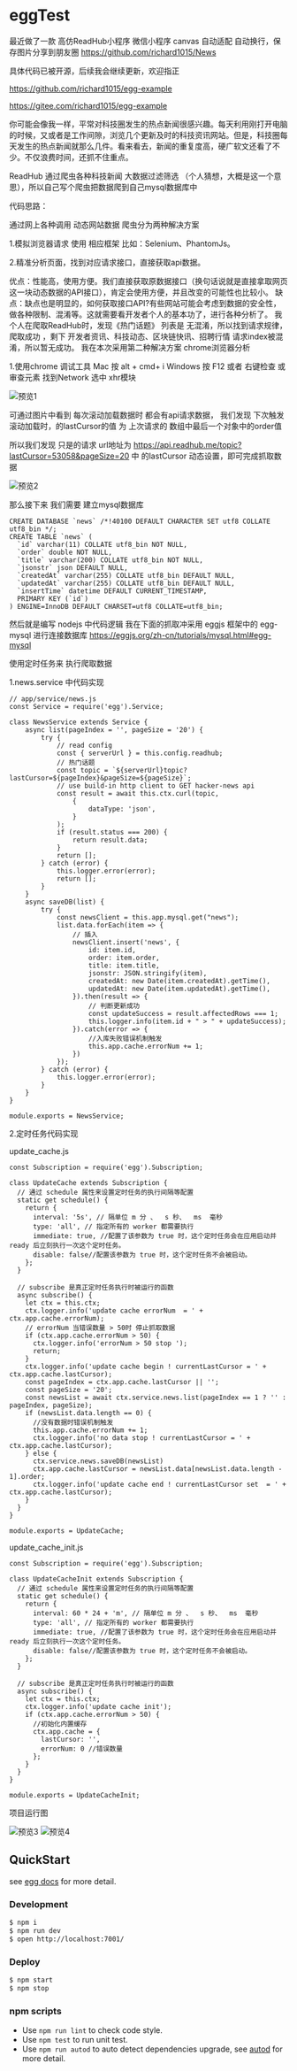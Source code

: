 # eggTest

最近做了一款 高仿ReadHub小程序  微信小程序 canvas 自动适配 自动换行，保存图片分享到朋友圈  https://github.com/richard1015/News

具体代码已被开源，后续我会继续更新，欢迎指正

https://github.com/richard1015/egg-example

https://gitee.com/richard1015/egg-example

你可能会像我一样，平常对科技圈发生的热点新闻很感兴趣。每天利用刚打开电脑的时候，又或者是工作间隙，浏览几个更新及时的科技资讯网站。但是，科技圈每天发生的热点新闻就那么几件。看来看去，新闻的重复度高，硬广软文还看了不少。不仅浪费时间，还抓不住重点。

ReadHub 通过爬虫各种科技新闻 大数据过滤筛选 （个人猜想，大概是这一个意思），所以自己写个爬虫把数据爬到自己mysql数据库中 

代码思路：

通过网上各种调用 动态网站数据 爬虫分为两种解决方案

1.模拟浏览器请求 使用 相应框架  比如：Selenium、PhantomJs。

2.精准分析页面，找到对应请求接口，直接获取api数据。

优点：性能高，使用方便。我们直接获取原数据接口（换句话说就是直接拿取网页这一块动态数据的API接口），肯定会使用方便，并且改变的可能性也比较小。
缺点：缺点也是明显的，如何获取接口API?有些网站可能会考虑到数据的安全性，做各种限制、混淆等。这就需要看开发者个人的基本功了，进行各种分析了。
我个人在爬取ReadHub时，发现《热门话题》 列表是 无混淆，所以找到请求规律，爬取成功 ，剩下 开发者资讯、科技动态、区块链快讯、招聘行情  请求index被混淆，所以暂无成功。
我在本次采用第二种解决方案 chrome浏览器分析 

1.使用chrome  调试工具  Mac  按 alt + cmd+ i    Windows 按 F12   或者 右键检查  或 审查元素  找到Network 选中 xhr模块

![预览1](https://images.gitee.com/uploads/images/2018/0718/173904_b4501c5f_1353184.png "1.png")

可通过图片中看到  每次滚动加载数据时  都会有api请求数据， 我们发现 下次触发滚动加载时，的lastCursor的值 为 上次请求的  数组中最后一个对象中的order值

所以我们发现 只是的请求 url地址为 https://api.readhub.me/topic?lastCursor=53058&pageSize=20    中 的lastCursor 动态设置，即可完成抓取数据

![预览2](https://images.gitee.com/uploads/images/2018/0718/173945_5d73a8f2_1353184.png "2.png")

那么接下来  我们需要  建立mysql数据库 


```
CREATE DATABASE `news` /*!40100 DEFAULT CHARACTER SET utf8 COLLATE utf8_bin */;
CREATE TABLE `news` (
  `id` varchar(11) COLLATE utf8_bin NOT NULL,
  `order` double NOT NULL,
  `title` varchar(200) COLLATE utf8_bin NOT NULL,
  `jsonstr` json DEFAULT NULL,
  `createdAt` varchar(255) COLLATE utf8_bin DEFAULT NULL,
  `updatedAt` varchar(255) COLLATE utf8_bin DEFAULT NULL,
  `insertTime` datetime DEFAULT CURRENT_TIMESTAMP,
  PRIMARY KEY (`id`)
) ENGINE=InnoDB DEFAULT CHARSET=utf8 COLLATE=utf8_bin;
```


然后就是编写 nodejs 中代码逻辑  我在下面的抓取冲采用  eggjs 框架中的 egg-mysql 进行连接数据库 https://eggjs.org/zh-cn/tutorials/mysql.html#egg-mysql

使用定时任务来  执行爬取数据

1.news.service 中代码实现


```
// app/service/news.js
const Service = require('egg').Service;

class NewsService extends Service {
    async list(pageIndex = '', pageSize = '20') {
        try {
            // read config
            const { serverUrl } = this.config.readhub;
            // 热门话题
            const topic = `${serverUrl}topic?lastCursor=${pageIndex}&pageSize=${pageSize}`;
            // use build-in http client to GET hacker-news api
            const result = await this.ctx.curl(topic,
                {
                    dataType: 'json',
                }
            );
            if (result.status === 200) {
                return result.data;
            }
            return [];
        } catch (error) {
            this.logger.error(error);
            return [];
        }
    }
    async saveDB(list) {
        try {
            const newsClient = this.app.mysql.get("news");
            list.data.forEach(item => {
                // 插入
                newsClient.insert('news', {
                    id: item.id,
                    order: item.order,
                    title: item.title,
                    jsonstr: JSON.stringify(item),
                    createdAt: new Date(item.createdAt).getTime(),
                    updatedAt: new Date(item.updatedAt).getTime(),
                }).then(result => {
                    // 判断更新成功
                    const updateSuccess = result.affectedRows === 1;
                    this.logger.info(item.id + " > " + updateSuccess);
                }).catch(error => {
                    //入库失败错误机制触发
                    this.app.cache.errorNum += 1;
                })
            });
        } catch (error) {
            this.logger.error(error);
        }
    }
}

module.exports = NewsService;
```


2.定时任务代码实现

update_cache.js


```
const Subscription = require('egg').Subscription;

class UpdateCache extends Subscription {
  // 通过 schedule 属性来设置定时任务的执行间隔等配置
  static get schedule() {
    return {
      interval: '5s', // 隔单位 m 分 、  s 秒、  ms  毫秒 
      type: 'all', // 指定所有的 worker 都需要执行
      immediate: true, //配置了该参数为 true 时，这个定时任务会在应用启动并 ready 后立刻执行一次这个定时任务。
      disable: false//配置该参数为 true 时，这个定时任务不会被启动。
    };
  }

  // subscribe 是真正定时任务执行时被运行的函数
  async subscribe() {
    let ctx = this.ctx;
    ctx.logger.info('update cache errorNum  = ' + ctx.app.cache.errorNum);
    // errorNum 当错误数量 > 50时 停止抓取数据
    if (ctx.app.cache.errorNum > 50) {
      ctx.logger.info('errorNum > 50 stop ');
      return;
    }
    ctx.logger.info('update cache begin ! currentLastCursor = ' + ctx.app.cache.lastCursor);
    const pageIndex = ctx.app.cache.lastCursor || '';
    const pageSize = '20';
    const newsList = await ctx.service.news.list(pageIndex == 1 ? '' : pageIndex, pageSize);
    if (newsList.data.length == 0) {
      //没有数据时错误机制触发
      this.app.cache.errorNum += 1;
      ctx.logger.info('no data stop ! currentLastCursor = ' + ctx.app.cache.lastCursor);
    } else {
      ctx.service.news.saveDB(newsList)
      ctx.app.cache.lastCursor = newsList.data[newsList.data.length - 1].order;
      ctx.logger.info('update cache end ! currentLastCursor set  = ' + ctx.app.cache.lastCursor);
    }
  }
}

module.exports = UpdateCache;
```




update_cache_init.js

```
const Subscription = require('egg').Subscription;

class UpdateCacheInit extends Subscription {
  // 通过 schedule 属性来设置定时任务的执行间隔等配置
  static get schedule() {
    return {
      interval: 60 * 24 + 'm', // 隔单位 m 分 、  s 秒、  ms  毫秒 
      type: 'all', // 指定所有的 worker 都需要执行
      immediate: true, //配置了该参数为 true 时，这个定时任务会在应用启动并 ready 后立刻执行一次这个定时任务。
      disable: false//配置该参数为 true 时，这个定时任务不会被启动。
    };
  }

  // subscribe 是真正定时任务执行时被运行的函数
  async subscribe() {
    let ctx = this.ctx;
    ctx.logger.info('update cache init');
    if (ctx.app.cache.errorNum > 50) {
      //初始化内置缓存
      ctx.app.cache = {
        lastCursor: '',
        errorNum: 0 //错误数量
      };
    }
  }
}

module.exports = UpdateCacheInit;
```

项目运行图

![预览3](https://images.gitee.com/uploads/images/2018/0718/174054_b61310fe_1353184.png "3.png")
![预览4](https://images.gitee.com/uploads/images/2018/0718/174103_6bfe2be5_1353184.png "4.png")

## QuickStart

<!-- add docs here for user -->

see [egg docs][egg] for more detail.

### Development

```bash
$ npm i
$ npm run dev
$ open http://localhost:7001/
```

### Deploy

```bash
$ npm start
$ npm stop
```

### npm scripts

- Use `npm run lint` to check code style.
- Use `npm test` to run unit test.
- Use `npm run autod` to auto detect dependencies upgrade, see [autod](https://www.npmjs.com/package/autod) for more detail.


[egg]: https://eggjs.org
